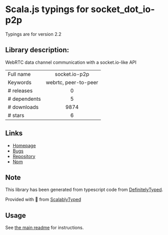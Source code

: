 
# Scala.js typings for socket_dot_io-p2p

Typings are for version 2.2

## Library description:
WebRTC data channel communication with a socket.io-like API

|                    |                 |
| ------------------ | :-------------: |
| Full name          | socket.io-p2p |
| Keywords           | webrtc, peer-to-peer |
| # releases         | 0 |
| # dependents       | 5 |
| # downloads        | 9874 |
| # stars            | 6 |

## Links
- [Homepage](https://github.com/socketio/socket.io-p2p)
- [Bugs](https://github.com/socketio/socket.io-p2p/issues)
- [Repository](https://github.com/socketio/socket.io-p2p)
- [Npm](https://www.npmjs.com/package/socket.io-p2p)
    


## Note
This library has been generated from typescript code from [DefinitelyTyped](https://definitelytyped.org).

Provided with :purple_heart: from [ScalablyTyped](https://github.com/oyvindberg/ScalablyTyped)

## Usage
See [the main readme](../../readme.md) for instructions.


